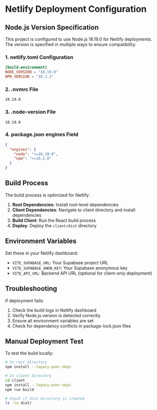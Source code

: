 # Netlify Deployment Configuration

## Node.js Version Specification

This project is configured to use Node.js 18.19.0 for Netlify deployments. The version is specified in multiple ways to ensure compatibility:

### 1. netlify.toml Configuration
```toml
[build.environment]
NODE_VERSION = "18.19.0"
NPM_VERSION = "10.2.3"
```

### 2. .nvmrc File
```
18.19.0
```

### 3. .node-version File
```
18.19.0
```

### 4. package.json engines Field
```json
{
  "engines": {
    "node": ">=18.19.0",
    "npm": ">=10.2.0"
  }
}
```

## Build Process

The build process is optimized for Netlify:

1. **Root Dependencies**: Install root-level dependencies
2. **Client Dependencies**: Navigate to client directory and install dependencies  
3. **Build Client**: Run the React build process
4. **Deploy**: Deploy the `client/dist` directory

## Environment Variables

Set these in your Netlify dashboard:

- `VITE_SUPABASE_URL`: Your Supabase project URL
- `VITE_SUPABASE_ANON_KEY`: Your Supabase anonymous key
- `VITE_API_URL`: Backend API URL (optional for client-only deployment)

## Troubleshooting

If deployment fails:

1. Check the build logs in Netlify dashboard
2. Verify Node.js version is detected correctly
3. Ensure all environment variables are set
4. Check for dependency conflicts in package-lock.json files

## Manual Deployment Test

To test the build locally:

```bash
# In root directory
npm install --legacy-peer-deps

# In client directory
cd client
npm install --legacy-peer-deps
npm run build

# Check if dist directory is created
ls -la dist/
```